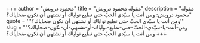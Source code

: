 +++
author = "محمود درويش"
title = "مقولة محمود درويش"
description = "مقولة محمود درويش: ومن أنت يا سيّدي الحبّ حتى نطيع نواياك أو نشتهي أن نكون ضحاياك؟"
quote = '''ومن أنت يا سيّدي الحبّ حتى نطيع نواياك أو نشتهي أن نكون ضحاياك؟''' 
slug = "ومن-أنت-يا-سيّدي-الحبّ-حتى-نطيع-نواياك-أو-نشتهي-أن-نكون-ضحاياك؟"
+++
ومن أنت يا سيّدي الحبّ حتى نطيع نواياك أو نشتهي أن نكون ضحاياك؟
